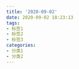 ```yaml
---
title: '2020-09-02'
date: 2020-09-02 18:23:13
tags: 
- 标签1
- 标签2
- 标签3
categories:
- 分类1
- 分类2
---
```

